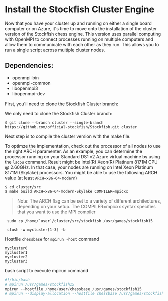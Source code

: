 # Install the Stockfish Cluster Engine
Now that you have your cluster up and running on either a single board computer or on Azure, it's time to move onto the installation of the cluster version of the Stockfish chess engine. This version uses parallel computing with OpenMPI to connect processes running on multiple computers and allow them to communicate with each other as they run. This allows you to run a single script across multiple cluster nodes.

## Dependencies:
- openmpi-bin
- openmpi-common
- libopenmpi3
- libopenmpi-dev

First, you'll need to clone the Stockfish Cluster branch:

We only need to clone the Stockfish Cluster branch:
``` clone
$ git clone --branch cluster --single-branch https://github.com/official-stockfish/Stockfish.git cluster
```
Next step is to compile the cluster version with the make file.

To optimze the implementation, check out the processor of all nodes to use the right ARCH paramenter. As an example, you can determine the processor running on your Standard DS1 v2 Azure virtual machine by using the `lscpu` command. Result might be Intel(R) Xeon(R) Platinum 8171M CPU @ 2.60GHz. In that case, your nodes are running on Intel Xeon Platinum 8171M (Skylake) processors. You might be able to use the following ARCH value (at least `ARCH=x86-64-modern`)
``` consol
$ cd cluster/src
$ make build ARCH=x86-64-modern-Skylake COMPILER=mpicxx
```
>Note: The ARCH flag can be set to a variety of different architectures, depending on your setup. The COMPILER=mpicxx syntax specifies that you want to use the MPI compiler

``` console
 sudo cp /home/`user`/cluster/src/stockfish /usr/games/stockfish15

 clush -w mycluster[1-3] -b
```
Hostfile `chessbase` for `mpirun -host` command
``` console
mycluster0
mycluster1
mycluster2
mycluster3
```
bash script to execute mpirun command
``` s
#!/bin/bash
# mpirun /usr/games/stockfish15
mpirun --hostfile /home/user/chessbase /usr/games/stockfish15
# mpirun --display-allocation --hostfile chessbase /usr/games/stockfish15
```
